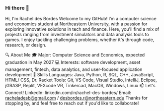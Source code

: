 ### Hi there 👋

Hi, I'm Rachel des Bordes
Welcome to my GitHub! I’m a computer science and economics student at Northeastern University, with a passion for exploring innovative solutions in tech and finance. Here, you'll find a mix of projects ranging from investment simulators and data analysis tools to games. I enjoy tackling challenging problems, whether it's through code, research, or design.

🔍 About Me
🎓 Major: Computer Science and Economics, expected graduation in May 2027
💻 Interests: software development, asset management, fintech, data analytics, and user-focused application development
🌟 Skills
Languages: Java, Python, R, SQL, C++, JavaScript, HTML/ CSS, Dr. Racket
Tools: Git, VS Code, Visual Studio, IntelliJ, Eclipse, jGRASP,  Replit, VEXcode VR, Tinkercad, MacOS, Windows, Linux
📫 Let's Connect!
LinkedIn: linkedin.com/in/rachel-des-bordes/
Email: racheladesb@gmail.com / desbordes.r@northeastern.edu 
Thanks for stopping by, and feel free to reach out if you'd like to collaborate!

<!--
**racheldes/racheldes** is a ✨ _special_ ✨ repository because its `README.md` (this file) appears on your GitHub profile.

Here are some ideas to get you started:

- 🔭 I’m currently working on creating my own rendition of Axe (a game my siblings and I used to play)
- 🌱 I’m currently learning Algorithms
- 📫 How to reach me: on Linkedin www.linkedin.com/in/rachel-des-bordes
- 😄 Pronouns: she/her
- ⚡ Fun fact: I'm from Houston
-->
